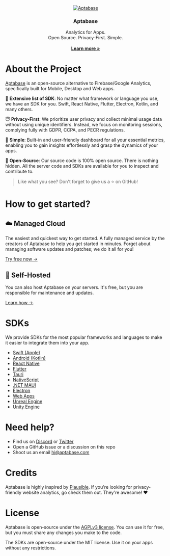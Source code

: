 <div align="center">
  <a href="https://github.com/aptabase/aptabase">
    <img src="https://aptabase.com/og.png" alt="Aptabase"/>
  </a>

  <h3 align="center">Aptabase</h3>

  <p align="center">
    Analytics for Apps.
    <br />
    Open Source. Privacy-First. Simple.
    <br />
    <br />
    <a href="https://aptabase.com"><strong>Learn more »</strong></a>
  </p>
</div>

# About the Project

[Aptabase](https://aptabase.com) is an open-source alternative to Firebase/Google Analytics, specifically built for Mobile, Desktop and Web apps.

📱 **Extensive list of SDK**: No matter what framework or language you use, we have an SDK for you. Swift, React Native, Flutter, Electron, Kotlin, and many others.

😇 **Privacy-First**: We prioritize user privacy and collect minimal usage data without using unique identifiers. Instead, we focus on monitoring sessions, complying fully with GDPR, CCPA, and PECR regulations.

🚀 **Simple**: Built-in and user-friendly dashboard for all your essential metrics, enabling you to gain insights effortlessly and grasp the dynamics of your apps.

💯 **Open-Source**: Our source code is 100% open source. There is nothing hidden. All the server code and SDKs are available for you to inspect and contribute to.

> Like what you see? Don't forget to give us a ⭐️ on GitHub!

# How to get started?

## ☁️ Managed Cloud

The easiest and quickest way to get started. A fully managed service by the creators of Aptabase to help you get started in minutes. Forget about managing software updates and patches; we do it all for you!

[Try free now →](https://aptabase.com)

## 🏢 Self-Hosted

You can also host Aptabase on your servers. It's free, but you are responsible for maintenance and updates.

[Learn how →](https://github.com/aptabase/self-hosting).

# SDKs

We provide SDKs for the most popular frameworks and languages to make it easier to integrate them into your app.

- [Swift (Apple)](https://github.com/aptabase/aptabase-swift)
- [Android (Kotlin)](https://github.com/aptabase/aptabase-kotlin)
- [React Native](https://github.com/aptabase/aptabase-react-native)
- [Flutter](https://github.com/aptabase/aptabase_flutter)
- [Tauri](https://github.com/aptabase/tauri-plugin-aptabase)
- [NativeScript](https://github.com/nstudio/nativescript-plugins/tree/main/packages/nativescript-aptabase)
- [.NET MAUI](https://github.com/aptabase/aptabase-maui)
- [Electron](https://github.com/aptabase/aptabase-electron)
- [Web Apps](https://github.com/aptabase/aptabase-js)
- [Unreal Engine](https://github.com/aptabase/aptabase-unreal)
- [Unity Engine](https://github.com/aptabase/aptabase-unity)

# Need help?

- Find us on [Discord](https://discord.gg/d9d97unCUk) or [Twitter](https://twitter.com/aptabase)
- Open a GitHub issue or a discussion on this repo
- Shoot us an email [hi@aptabase.com](mailto:hi@aptabase.com)

# Credits

Aptabase is highly inspired by [Plausible](https://github.com/plausible/analytics). If you're looking for privacy-friendly website analytics, go check them out. They're awesome! ❤️

# License

Aptabase is open-source under the [AGPLv3 license](./LICENSE). You can use it for free, but you must share any changes you make to the code.

The SDKs are open-source under the MIT license. Use it on your apps without any restrictions.
